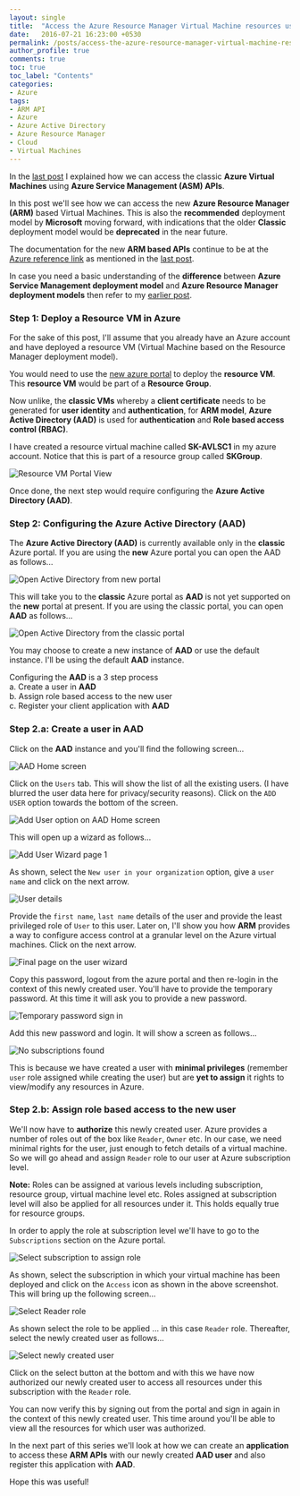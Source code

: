 ```yaml
---
layout: single
title:  "Access the Azure Resource Manager Virtual Machine resources using ARM APIs (Part 1)"
date:   2016-07-21 16:23:00 +0530
permalink: /posts/access-the-azure-resource-manager-virtual-machine-resources-using-arm-apis-part-1/
author_profile: true
comments: true
toc: true
toc_label: "Contents"
categories: 
- Azure
tags:
- ARM API
- Azure
- Azure Active Directory
- Azure Resource Manager
- Cloud
- Virtual Machines
---
```


In the [last post]({{site.url}}/posts/access-azure-classic-virtual-machine-resources-with-asm-apis/) I explained how we can access the classic **Azure Virtual Machines** using **Azure Service Management (ASM) APIs**. 

In this post we'll see how we can access the new **Azure Resource Manager (ARM)** based Virtual Machines. This is also the **recommended** deployment model by **Microsoft** moving forward, with indications that the older **Classic** deployment model would be **deprecated** in the near future.

The documentation for the new **ARM based APIs** continue to be at the [Azure reference link](https://msdn.microsoft.com/en-us/library/azure/mt420159.aspx) as mentioned in the [last post]({{site.url}}/posts/access-azure-classic-virtual-machine-resources-with-asm-apis/).

In case you need a basic understanding of the **difference** between **Azure Service Management deployment model** and **Azure Resource Manager deployment models** then refer to my [earlier post]({{site.url}}/posts/virtual-machine-deployment-models-in-azure/).

### Step 1: Deploy a Resource VM in Azure
For the sake of this post, I'll assume that you already have an Azure account and have deployed a resource VM (Virtual Machine based on the Resource Manager deployment model). 

You would need to use the [new azure portal](http://portal.azure.com) to deploy the **resource VM**.
This **resource VM** would be part of a **Resource Group**.

Now unlike, the **classic VMs** whereby a **client certificate** needs to be generated for **user identity** and **authentication**, for **ARM model**, **Azure Active Directory (AAD)** is used for **authentication** and **Role based access control (RBAC)**.

I have created a resource virtual machine called **SK-AVLSC1** in my azure account. Notice that this is part of a resource group called **SKGroup**.

![Resource VM Portal View]({{site.url}}/assets/images/blogs/ARM-VM.jpg)

Once done, the next step would require configuring the **Azure Active Directory (AAD)**.

### Step 2: Configuring the Azure Active Directory (AAD)
The **Azure Active Directory (AAD)** is currently available only in the **classic** Azure portal.
If you are using the **new** Azure portal you can open the AAD as follows...

![Open Active Directory from new portal]({{site.url}}/assets/images/blogs/OpenAADFromNewPortal.jpg)

This will take you to the **classic** Azure portal as **AAD** is not yet supported on the **new** portal at present.
If you are using the classic portal, you can open **AAD** as follows...

![Open Active Directory from the classic portal]({{site.url}}/assets/images/blogs/OpenAADFromClassicPortal.jpg)

You may choose to create a new instance of **AAD** or use the default instance.
I'll be using the default **AAD** instance.

Configuring the **AAD** is a 3 step process  
    a. Create a user in **AAD**  
    b. Assign role based access to the new user  
    c. Register your client application with **AAD**  

### Step 2.a: Create a user in AAD
Click on the **AAD** instance and you'll find the following screen...

![AAD Home screen]({{site.url}}/assets/images/blogs/AADHomeScreen.jpg)

Click on the `Users` tab.
This will show the list of all the existing users. (I have blurred the user data here for privacy/security reasons).
Click on the `ADD USER` option towards the bottom of the screen.

![Add User option on AAD Home screen]({{site.url}}/assets/images/blogs/AADUsersHomePage.jpg)

This will open up a wizard as follows...

![Add User Wizard page 1]({{site.url}}/assets/images/blogs/AddUser1.jpg)

As shown, select the `New user in your organization` option, give a `user name` and click on the next arrow.

![User details]({{site.url}}/assets/images/blogs/AddUser2.jpg)

Provide the `first name`, `last name` details of the user and provide the least privileged role of `User` to this user. Later on, I'll show you how **ARM** provides a way to configure access control at a granular level on the Azure virtual machines.
Click on the next arrow.

![Final page on the user wizard]({{site.url}}/assets/images/blogs/UserAddFinal.jpg)

Copy this password, logout from the azure portal and then re-login in the context of this newly created user.
You'll have to provide the temporary password. At this time it will ask you to provide a new password.

![Temporary password sign in]({{site.url}}/assets/images/blogs/TempPasswdSignIn.jpg)

Add this new password and login.
It will show a screen as follows...

![No subscriptions found]({{site.url}}/assets/images/blogs/NoSubsFoundScreen.jpg)

This is because we have created a user with **minimal privileges** (remember `user` role assigned while creating the user) but are **yet to assign** it rights to view/modify any resources in Azure.

### Step 2.b: Assign role based access to the new user
We'll now have to **authorize** this newly created user.
Azure provides a number of roles out of the box like `Reader`, `Owner` etc.
In our case, we need minimal rights for the user, just enough to fetch details of a virtual machine.
So we will go ahead and assign `Reader` role to our user at Azure subscription level.

**Note:**
Roles can be assigned at various levels including subscription, resource group, virtual machine level etc.
Roles assigned at subscription level will also be applied for all resources under it.
This holds equally true for resource groups.

In order to apply the role at subscription level we'll have to go to the `Subscriptions` section on the Azure portal.

![Select subscription to assign role]({{site.url}}/assets/images/blogs/ProvideRole1.jpg)

As shown, select the subscription in which your virtual machine has been deployed and click on the `Access` icon as shown in the above screenshot.
This will bring up the following screen...

![Select Reader role]({{site.url}}/assets/images/blogs/ProvideRole2.jpg)

As shown select the role to be applied ... in this case `Reader` role.
Thereafter, select the newly created user as follows...

![Select newly created user]({{site.url}}/assets/images/blogs/ProvideRole3.jpg)

Click on the select button at the bottom and with this we have now authorized our newly created user to access all resources under this subscription with the `Reader` role.

You can now verify this by signing out from the portal and sign in again in the context of this newly created user.
This time around you'll be able to view all the resources for which user was authorized.

In the next part of this series we'll look at how we can create an **application** to access these **ARM APIs** with our newly created **AAD user** and also register this application with **AAD**.

Hope this was useful!
